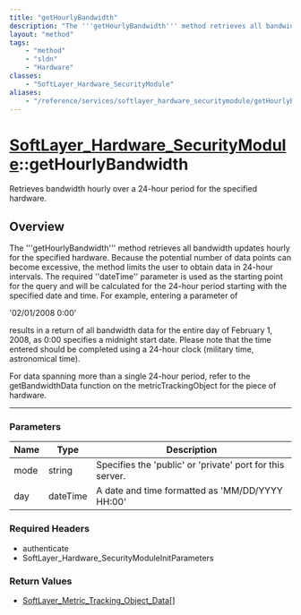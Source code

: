 ```yaml
---
title: "getHourlyBandwidth"
description: "The '''getHourlyBandwidth''' method retrieves all bandwidth updates hourly for the specified hardware. Because the poten... "
layout: "method"
tags:
    - "method"
    - "sldn"
    - "Hardware"
classes:
    - "SoftLayer_Hardware_SecurityModule"
aliases:
    - "/reference/services/softlayer_hardware_securitymodule/getHourlyBandwidth"
---
```

# [SoftLayer_Hardware_SecurityModule](/reference/services/SoftLayer_Hardware_SecurityModule)::getHourlyBandwidth


Retrieves bandwidth hourly over a 24-hour period for the specified hardware.


## Overview 
The '''getHourlyBandwidth''' method retrieves all bandwidth updates hourly for the specified hardware. Because the potential number of data points can become excessive, the method limits the user to obtain data in 24-hour intervals. The required ''dateTime'' parameter is used as the starting point for the query and will be calculated for the 24-hour period starting with the specified date and time. For example, entering a parameter of 

'02/01/2008 0:00' 

results in a return of all bandwidth data for the entire day of February 1, 2008, as 0:00 specifies a midnight start date. Please note that the time entered should be completed using a 24-hour clock (military time, astronomical time). 

For data spanning more than a single 24-hour period, refer to the getBandwidthData function on the metricTrackingObject for the piece of hardware. 

-----

### Parameters 
|Name | Type | Description |
| --- | --- | --- |
|mode| string| Specifies the 'public' or 'private' port for this server.|
|day| dateTime| A date and time formatted as 'MM/DD/YYYY HH:00'|


### Required Headers
* authenticate
* SoftLayer_Hardware_SecurityModuleInitParameters


### Return Values
* <a href='/reference/datatypes/SoftLayer_Metric_Tracking_Object_Data'>SoftLayer_Metric_Tracking_Object_Data[] </a>




